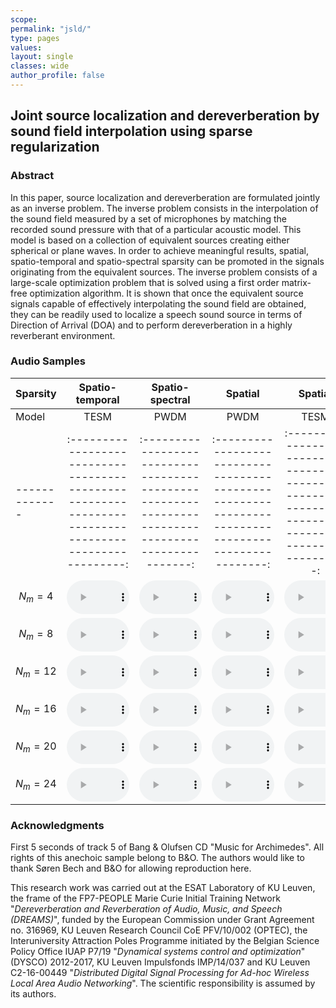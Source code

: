 ```yaml
---
scope:
permalink: "jsld/"
type: pages
values:
layout: single
classes: wide
author_profile: false
---
```

<script type="text/javascript" async
  src="https://cdn.mathjax.org/mathjax/latest/MathJax.js?config=TeX-MML-AM_CHTML">
</script>
<style type="text/css">
audio {
      width: 100px;
      }
</style>

## Joint source localization and dereverberation by sound field interpolation using sparse regularization

### Abstract

In this paper, source localization and dereverberation are formulated jointly as an inverse problem. The inverse problem consists in the interpolation of the sound field measured by a set of microphones by matching the recorded sound pressure with that of a particular acoustic model. This model is based on a collection of equivalent sources creating either spherical or plane waves. In order to achieve meaningful results, spatial, spatio-temporal and spatio-spectral sparsity can be promoted in the signals originating from the equivalent sources. The inverse problem consists of a large-scale optimization problem that is solved using a first order matrix-free optimization algorithm. It is shown that once the equivalent source signals capable of effectively interpolating the sound field are obtained, they can be readily used to localize a speech sound source in terms of Direction of Arrival (DOA) and to perform dereverberation in a highly reverberant environment.

### Audio Samples

|    Sparsity    | Spatio-temporal                                                                                     | Spatio-spectral                                                                                   | Spatial                                                                                            | Spatial                                                                                              |                                                                                                       |                                                                                         |
| -------------  |:---------------------------------------------------------------------------------------------------:|:-------------------------------------------------------------------------------------------------:|:--------------------------------------------------------------------------------------------------:|:----------------------------------------------------------------------------------------------------:|:-----------------------------------------------------------------------------------------------------:|:---------------------------------------------------------------------------------------:|
|   Model        | TESM                                                                                                |PWDM                                                                                               | PWDM                                                                                               | TESM                                                                                                 |Microphone                                                                                             |Anechoic                                                                                 |
| -------------  |:---------------------------------------------------------------------------------------------------:|:-------------------------------------------------------------------------------------------------:|:--------------------------------------------------------------------------------------------------:|:----------------------------------------------------------------------------------------------------:|:-----------------------------------------------------------------------------------------------------:|:---------------------------------------------------------------------------------------:|
| $$N_{m} = 4 $$ |<audio controls="controls" type="audio/wav" src="/assets/jsld/TESM/Nm4_l1/w.wav"><a>play</a></audio> |<audio controls="controls" type="audio/wav" src="/assets/jsld/PW/Nm4_l1/w.wav"><a>play</a></audio> |<audio controls="controls" type="audio/wav" src="/assets/jsld/PW/Nm4_l21/w.wav"><a>play</a></audio> |<audio controls="controls" type="audio/wav" src="/assets/jsld/TESM/Nm4_l21/w.wav"><a>play</a></audio> | <audio controls="controls" type="audio/wav" src="/assets/jsld/TESM/Nm4_l21/p.wav"><a>play</a></audio> | <audio controls="controls" type="audio/wav" src="/assets/jsld/s.wav"><a>play</a></audio>|
| $$N_{m} = 8 $$ |<audio controls="controls" type="audio/wav" src="/assets/jsld/TESM/Nm8_l1/w.wav"><a>play</a></audio> |<audio controls="controls" type="audio/wav" src="/assets/jsld/PW/Nm8_l1/w.wav"><a>play</a></audio> |<audio controls="controls" type="audio/wav" src="/assets/jsld/PW/Nm8_l21/w.wav"><a>play</a></audio> |<audio controls="controls" type="audio/wav" src="/assets/jsld/TESM/Nm8_l21/w.wav"><a>play</a></audio> | <audio controls="controls" type="audio/wav" src="/assets/jsld/TESM/Nm8_l21/p.wav"><a>play</a></audio> | <audio controls="controls" type="audio/wav" src="/assets/jsld/s.wav"><a>play</a></audio>|
| $$N_{m} =12 $$ |<audio controls="controls" type="audio/wav" src="/assets/jsld/TESM/Nm12_l1/w.wav"><a>play</a></audio>|<audio controls="controls" type="audio/wav" src="/assets/jsld/PW/Nm12_l1/w.wav"><a>play</a></audio>|<audio controls="controls" type="audio/wav" src="/assets/jsld/PW/Nm12_l21/w.wav"><a>play</a></audio>|<audio controls="controls" type="audio/wav" src="/assets/jsld/TESM/Nm12_l21/w.wav"><a>play</a></audio>| <audio controls="controls" type="audio/wav" src="/assets/jsld/TESM/Nm12_l21/p.wav"><a>play</a></audio>| <audio controls="controls" type="audio/wav" src="/assets/jsld/s.wav"><a>play</a></audio>|
| $$N_{m} =16 $$ |<audio controls="controls" type="audio/wav" src="/assets/jsld/TESM/Nm16_l1/w.wav"><a>play</a></audio>|<audio controls="controls" type="audio/wav" src="/assets/jsld/PW/Nm16_l1/w.wav"><a>play</a></audio>|<audio controls="controls" type="audio/wav" src="/assets/jsld/PW/Nm16_l21/w.wav"><a>play</a></audio>|<audio controls="controls" type="audio/wav" src="/assets/jsld/TESM/Nm16_l21/w.wav"><a>play</a></audio>| <audio controls="controls" type="audio/wav" src="/assets/jsld/TESM/Nm16_l21/p.wav"><a>play</a></audio>| <audio controls="controls" type="audio/wav" src="/assets/jsld/s.wav"><a>play</a></audio>|
| $$N_{m} =20 $$ |<audio controls="controls" type="audio/wav" src="/assets/jsld/TESM/Nm20_l1/w.wav"><a>play</a></audio>|<audio controls="controls" type="audio/wav" src="/assets/jsld/PW/Nm20_l1/w.wav"><a>play</a></audio>|<audio controls="controls" type="audio/wav" src="/assets/jsld/PW/Nm20_l21/w.wav"><a>play</a></audio>|<audio controls="controls" type="audio/wav" src="/assets/jsld/TESM/Nm20_l21/w.wav"><a>play</a></audio>| <audio controls="controls" type="audio/wav" src="/assets/jsld/TESM/Nm20_l21/p.wav"><a>play</a></audio>| <audio controls="controls" type="audio/wav" src="/assets/jsld/s.wav"><a>play</a></audio>|
| $$N_{m} =24 $$ |<audio controls="controls" type="audio/wav" src="/assets/jsld/TESM/Nm24_l1/w.wav"><a>play</a></audio>|<audio controls="controls" type="audio/wav" src="/assets/jsld/PW/Nm24_l1/w.wav"><a>play</a></audio>|<audio controls="controls" type="audio/wav" src="/assets/jsld/PW/Nm24_l21/w.wav"><a>play</a></audio>|<audio controls="controls" type="audio/wav" src="/assets/jsld/TESM/Nm24_l21/w.wav"><a>play</a></audio>| <audio controls="controls" type="audio/wav" src="/assets/jsld/TESM/Nm24_l21/p.wav"><a>play</a></audio>| <audio controls="controls" type="audio/wav" src="/assets/jsld/s.wav"><a>play</a></audio>|


### Acknowledgments

First 5 seconds of track 5 of Bang & Olufsen CD "Music for Archimedes". All rights of this anechoic sample belong to B&O. The authors would like to thank Søren Bech and B&O for allowing reproduction here.

This research work was carried out at the ESAT Laboratory of KU Leuven, the frame of the FP7-PEOPLE Marie Curie Initial Training Network "_Dereverberation and Reverberation
of Audio, Music, and Speech (DREAMS)_", funded by the European Commission under Grant Agreement no. 316969, KU Leuven Research Council CoE PFV/10/002 (OPTEC), the Interuniversity Attraction  Poles Programme initiated by the Belgian Science Policy Office IUAP P7/19 "_Dynamical systems control and optimization_" (DYSCO) 2012-2017, KU Leuven Impulsfonds IMP/14/037 and KU Leuven C2-16-00449 "_Distributed Digital Signal Processing for Ad-hoc Wireless Local Area Audio Networking_". The scientific responsibility is assumed by its authors.

